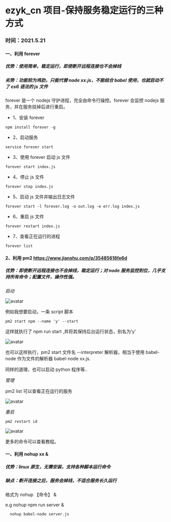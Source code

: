 # ezyk_cn 项目-保持服务稳定运行的三种方式

### 时间：**2021.5.21**

#### 一、利用 forever

##### 优势：使用简单，稳定运行，即使断开远程连接也不会掉线

##### 劣势：功能较为鸡肋，只能代替 node xx.js，不能结合 babel 使用，也就启动不了 es6 语法的 js 文件

forever 是一个 nodejs 守护进程，完全由命令行操控。forever 会监控 nodejs 服务，并在服务挂掉后进行重启。

- 1、安装 forever

`npm install forever -g`

- 2、启动服务

`service forever start`

- 3、使用 forever 启动 js 文件

`forever start index.js`

- 4、停止 js 文件

`forever stop index.js`

- 5、启动 js 文件并输出日志文件

`forever start -l forever.log -o out.log -e err.log index.js`

- 6、重启 js 文件

`forever restart index.js`

- 7、查看正在运行的进程

`forever list`

#### 2、利用 pm2 https://www.jianshu.com/p/35485618fe6d

##### 优势：即使断开远程连接也不会掉线，稳定运行；对 node 服务监控到位，几乎支持所有命令；配置文件，操作性强。

_启动_

![avatar](http://ezreal-yk.cn/assets/techs-images/ezreal-sp/image2021-5-21_18-19-9.png)

例如我想要启动，一条 script 脚本

```
pm2 start npm --name 'y' --start
```

这样就执行了 npm run start ,并将其保持后台运行状态，别名为’y'

![avatar](http://ezreal-yk.cn/assets/techs-images/ezreal-sp/image2021-5-21_18-23-31.png)

也可以这样执行，pm2 start 文件名 --interpreter 解析器，相当于使用 babel-node 作为文件的解析器 babel-node xx.js.

同样的道理，也可以启动 python 程序等..

_管理_

pm2 list 可以查看正在运行的服务

![avatar](http://ezreal-yk.cn/assets/techs-images/ezreal-sp/image2021-5-21_18-25-53.png)

_重启_

`pm2 restart id`

![avatar](http://ezreal-yk.cn/assets/techs-images/ezreal-sp/image2021-5-21_18-26-56.png)

更多的命令可以查看教程。

#### 一、利用 nohup xx &

##### 优势：linux 原生，无需安装，支持各种脚本运行命令

##### 缺点：断开连接之后，服务会掉线，不适合服务长久运行

格式为 nohup 【命令】 &

e.g nohup npm run server &

      nohup babel-node server.js
